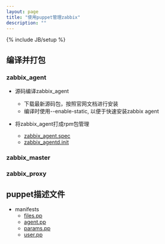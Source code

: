 ```yaml
---
layout: page
title: "使用puppet管理zabbix"
description: ""
---
```

{% include JB/setup %}

## 编译并打包

### zabbix_agent

- 源码编译zabbix_agent
  * 下载最新源码包，按照官网文档进行安装
  * 编译时使用--enable-static, 以便于快速安装zabbix agent

- 将zabbix_agent打成rpm包管理
  * [zabbix_agent.spec](/tech/zabbix/rpm/zabbix_agent-2.0.7.spec)
  * [zabbix_agentd.init](/tech/zabbix/rpm/zabbix_agentd.init)


### zabbix_master

### zabbix_proxy


## puppet描述文件

- manifests
  * [files.pp](/tech/zabbix/puppet/files.pp)
  * [agent.pp](/tech/zabbix/puppet/agent.pp)
  * [params.pp](/tech/zabbix/puppet/params.pp)
  * [user.pp](/tech/zabbix/puppet/user.pp)
